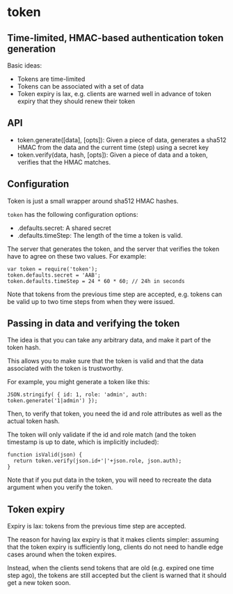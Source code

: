 # token

## Time-limited, HMAC-based authentication token generation

Basic ideas:

- Tokens are time-limited
- Tokens can be associated with a set of data
- Token expiry is lax, e.g. clients are warned well in advance of token expiry that they should renew their token

## API

- token.generate([data], [opts]): Given a piece of data, generates a sha512 HMAC from the data and the current time (step) using a secret key
- token.verify(data, hash, [opts]): Given a piece of data and a token, verifies that the HMAC matches.

## Configuration

Token is just a small wrapper around sha512 HMAC hashes.

`token` has the following configuration options:

- .defaults.secret: A shared secret
- .defaults.timeStep: The length of the time a token is valid.

The server that generates the token, and the server that verifies the token have to agree on these two values. For example:

    var token = require('token');
    token.defaults.secret = 'AAB';
    token.defaults.timeStep = 24 * 60 * 60; // 24h in seconds

Note that tokens from the previous time step are accepted, e.g. tokens can be valid up to two time steps from when they were issued.

## Passing in data and verifying the token

The idea is that you can take any arbitrary data, and make it part of the token hash.

This allows you to make sure that the token is valid and that the data associated with the token is trustworthy.

For example, you might generate a token like this:

    JSON.stringify( { id: 1, role: 'admin', auth: token.generate('1|admin') });

Then, to verify that token, you need the id and role attributes as well as the actual token hash.

The token will only validate if the id and role match (and the token timestamp is up to date, which is implicitly included):

    function isValid(json) {
      return token.verify(json.id+'|'+json.role, json.auth);
    }

Note that if you put data in the token, you will need to recreate the data argument when you verify the token.

## Token expiry

Expiry is lax: tokens from the previous time step are accepted.

The reason for having lax expiry is that it makes clients simpler: assuming that the token expiry is sufficiently long, clients do not need to handle edge cases around when the token expires.

Instead, when the clients send tokens that are old (e.g. expired one time step ago), the tokens are still accepted but the client is warned that it should get a new token soon.


